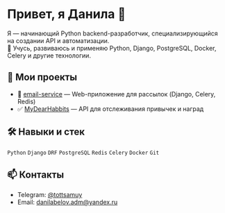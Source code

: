 # Привет, я Данила 👋

Я — начинающий Python backend-разработчик, специализирующийся на создании API и автоматизации.  
🧠 Учусь, развиваюсь и применяю Python, Django, PostgreSQL, Docker, Celery и другие технологии.

## 🚀 Мои проекты

- 🔄 [email-service](https://github.com/Fullesh/email-service) — Web-приложение для рассылок (Django, Celery, Redis)
- ✅ [MyDearHabbits](https://github.com/Fullesh/MyDearHabbits) — API для отслеживания привычек и наград

## 🛠 Навыки и стек
`Python` `Django` `DRF` `PostgreSQL` `Redis` `Celery` `Docker` `Git`

## 📫 Контакты
- Telegram: [@tottsamuy](https://t.me/tottsamuy)
- Email: danilabelov.adm@yandex.ru
